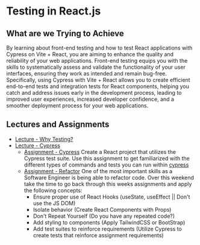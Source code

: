 # Testing in React.js

## What are we Trying to Achieve

By learning about front-end testing and how to test React applications with Cypress on Vite + React, you are aiming to enhance the quality and reliability of your web applications. Front-end testing equips you with the skills to systematically assess and validate the functionality of your user interfaces, ensuring they work as intended and remain bug-free. Specifically, using Cypress with Vite + React allows you to create efficient end-to-end tests and integration tests for React components, helping you catch and address issues early in the development process, leading to improved user experiences, increased developer confidence, and a smoother deployment process for your web applications.

## Lectures and Assignments

- [Lecture - Why Testing?](./1-why-testing.md)
- [Lecture - Cypress](./2-cypress-react.md)
  - [Assignment - Cypress](.) Create a React project that utilizes the Cypress test suite. Use this assignment to get familiarized with the different types of commands and tests you can run within [cypress](https://docs.cypress.io/guides/component-testing/react/examples)
  - [Assignment - Refactor](.) One of the most important skills as a Software Engineer is being able to refactor code. Over this weekend take the time to go back through this weeks assignments and apply the following concepts:
    - Ensure proper use of React Hooks (useState, useEffect || Don't use the JS DOM)
    - Isolate behavior (Create React Components with Props)
    - Don't Repeat Yourself (Do you have any repeated code?)
    - Add styling to components (Apply TailwindCSS or BootStrap)
    - Add test suites to reinforce requirements (Utilize Cypress to create tests that reinforce assignment requirements)
